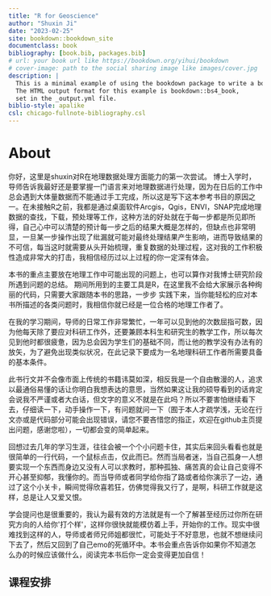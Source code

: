 ```yaml
---
title: "R for Geoscience"
author: "Shuxin Ji"
date: "2023-02-25"
site: bookdown::bookdown_site
documentclass: book
bibliography: [book.bib, packages.bib]
# url: your book url like https://bookdown.org/yihui/bookdown
# cover-image: path to the social sharing image like images/cover.jpg
description: |
  This is a minimal example of using the bookdown package to write a book.
  The HTML output format for this example is bookdown::bs4_book,
  set in the _output.yml file.
biblio-style: apalike
csl: chicago-fullnote-bibliography.csl
---
```



# About 

你好，这里是shuxin对R在地理数据处理方面能力的第一次尝试。 博士入学时，导师告诉我最好还是要掌握一门语言来对地理数据进行处理，因为在日后的工作中 总会遇到大体量数据而不能通过手工完成，所以这是写下这本参考书目的原因之一。在未接触R之前，我都是通过桌面软件Arcgis，Qgis，ENVI，SNAP完成地理数据的查找，下载，预处理等工作，这种方法的好处就在于每一步都是所见即所得，自己心中可以清楚的预计每一步之后的结果大概是怎样的，但缺点也非常明显，一旦某一步操作出现了纰漏就可能对最终处理结果产生影响，进而导致结果的不可信，每当这时就需要从头开始梳理，重复数据的处理过程，这对我的工作积极性造成非常大的打击，我相信经历过以上过程的你一定深有体会。

本书的重点主要放在地理工作中可能出现的问题上，也可以算作对我博士研究阶段所遇到问题的总结。 期间所用到的主要工具是R，在这里我不会给大家展示各种绚丽的代码，只需要大家跟随本书的思路，一步步 实践下来，当你能轻松的应对本书所描述的各类问题时，我相信你就已经是一位合格的地理工作者了。

在我的学习期间，导师的日常工作非常繁忙，一年可以见到他的次数屈指可数，因为他每天除了要应对科研工作外，还要兼顾本科生和研究生的教学工作，所以每次见到他时都很疲惫，因为总会因为学生们的基础不同，而让他的教学没有办法有的放矢，为了避免出现类似状况，在此记录下要成为一名地理科研工作者所需要具备的基本条件。

此书行文并不会像市面上传统的书籍讳莫如深，相反我是一个自由散漫的人，追求以最通俗易懂的话让你明白我想表达的意思，当然如果这让我的硕导看到的话肯定会说我不严谨或者大白话，但文字的意义不就是在此吗？所以不要害怕继续看下去，仔细读一下，动手操作一下，有问题就问一下（囿于本人才疏学浅，无论在行文亦或是代码部分可能会出现错误，请您不要吝惜您的指正，欢迎在github主页提出问题，感谢您啦），一切都会变的简单起来。

回想过去几年的学习生涯，往往会被一个个小问题卡住，其实后来回头看看也就是很简单的一行代码，一个鼠标点击，仅此而已。然而当局者迷，当自己孤身一人想要实现一个东西而身边又没有人可以求教时，那种孤独、痛苦真的会让自己变得不开心甚至抑郁，我懂你的。而当导师或者同学给你指了路或者给你演示了一边，通过了这个小关卡，瞬间觉得欣喜若狂，仿佛觉得我又行了，是啊，科研工作就是这样，总是让人又爱又恨。

学会提问也是很重要的，我认为最有效的方法就是有一个了解甚至经历过你所在研究方向的人给你'打个样'，这样你很快就能模仿着上手，开始你的工作。现实中很难找到这样的人，导师或者师兄师姐都很忙，可能处于不好意思，也就不想继续问下去了，然后又回到了自己emo的死循环中。本书会重点告诉你如果你不知道怎么办的时候应该做什么，阅读完本书后你一定会变得更加自信！

## **课程安排**

